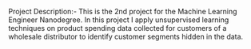Project Description:-
This is the 2nd project for the Machine Learning Engineer Nanodegree. In this project I apply unsupervised learning techniques on product spending data collected for customers of a wholesale distributor to identify customer segments hidden in the data.

